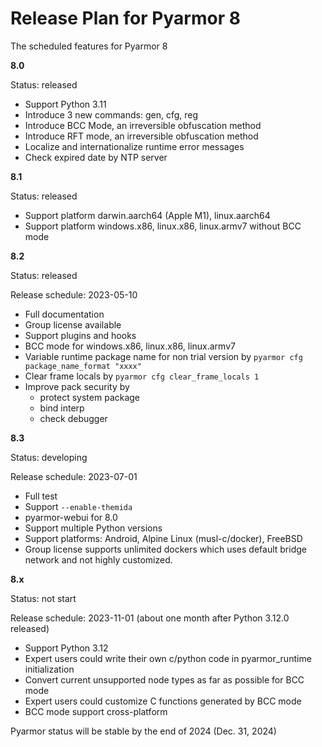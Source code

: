 # Release Plan for Pyarmor 8

The scheduled features for Pyarmor 8

**8.0**

Status: released

- Support Python 3.11
- Introduce 3 new commands: gen, cfg, reg
- Introduce BCC Mode, an irreversible obfuscation method
- Introduce RFT mode, an irreversible obfuscation method
- Localize and internationalize runtime error messages
- Check expired date by NTP server

**8.1**

Status: released

- Support platform darwin.aarch64 (Apple M1), linux.aarch64
- Support platform windows.x86, linux.x86, linux.armv7 without BCC mode

**8.2**

Status: released

Release schedule: 2023-05-10

- Full documentation
- Group license available
- Support plugins and hooks
- BCC mode for windows.x86, linux.x86, linux.armv7
- Variable runtime package name for non trial version by `pyarmor cfg package_name_format "xxxx"`
- Clear frame locals by `pyarmor cfg clear_frame_locals 1`
- Improve pack security by
  - protect system package
  - bind interp
  - check debugger

**8.3**

Status: developing

Release schedule: 2023-07-01

- Full test
- Support `--enable-themida`
- pyarmor-webui for 8.0
- Support multiple Python versions
- Support platforms: Android, Alpine Linux (musl-c/docker), FreeBSD
- Group license supports unlimited dockers which uses default bridge network and not highly customized.

**8.x**

Status: not start

Release schedule: 2023-11-01 (about one month after Python 3.12.0 released)

- Support Python 3.12
- Expert users could write their own c/python code in pyarmor_runtime initialization
- Convert current unsupported node types as far as possible for BCC mode
- Expert users could customize C functions generated by BCC mode
- BCC mode support cross-platform

Pyarmor status will be stable by the end of 2024 (Dec. 31, 2024)
